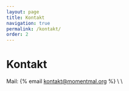 ```yaml
---
layout: page
title: Kontakt
navigation: true
permalink: /kontakt/
order: 2
---
```



# Kontakt


Mail: {% email kontakt@momentmal.org %}
<a href="https://www.facebook.com/MomentmalWi/" class="fa fa-facebook"></a> \\
<a href="https://twitter.com/momentmal_Wi" class="fa fa-twitter"></a> \\
<a href="https://www.youtube.com/channel/UCoszFBnOx2bOGgb_iJHH7vQ/featured?view_as=subscriber" class="fa fa-youtube"></a>

